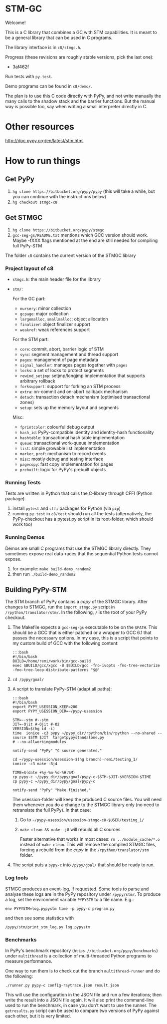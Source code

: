 
# STM-GC

Welcome!

This is a C library that combines a GC with STM capabilities.
It is meant to be a general library that can be used in C programs.

The library interface is in `c8/stmgc.h`.

Progress (these revisions are roughly stable versions, pick the last one):

 - 3af462f

Run tests with `py.test`.

Demo programs can be found in `c8/demo/`.

The plan is to use this C code directly with PyPy, and not write
manually the many calls to the shadow stack and the barrier functions.
But the manual way is possible too, say when writing a small interpreter
directly in C.


# Other resources

http://doc.pypy.org/en/latest/stm.html

# How to run things

## Get PyPy 

 1. `hg clone https://bitbucket.org/pypy/pypy` (this will take a while, but you
    can continue with the instructions below)
 2. `hg checkout stmgc-c8`


## Get STMGC

 1. `hg clone https://bitbucket.org/pypy/stmgc`
 2. `gcc-seg-gs/README.txt` mentions which GCC version should work. Maybe -fXXX
    flags mentioned at the end are still needed for compiling full PyPy-STM

The folder `c8` contains the current version of the STMGC library

### Project layout of c8

 - `stmgc.h`: the main header file for the library
 - `stm/`: 
 
    For the GC part: 
    
     - `nursery`: minor collection
     - `gcpage`: major collection
     - `largemalloc`, `smallmalloc`: object allocation
     - `finalizer`: object finalizer support
     - `weakref`: weak references support
     
    For the STM part:
    
     - `core`: commit, abort, barrier logic of STM
     - `sync`: segment management and thread support
     - `pages`: management of page metadata
     - `signal_handler`: manages pages together with `pages`
     - `locks`: a set of locks to protect segments
     - `rewind_setjmp`: setjmp/longjmp implementation that supports arbitrary rollback
     - `forksupport`: support for forking an STM process
     - `extra`: on-commit and on-abort callback mechanism
     - `detach`: transaction detach mechanism (optimised transactional zones)
     - `setup`: sets up the memory layout and segments
     
    Misc:
    
     - `fprintcolor`: colourful debug output
     - `hash_id`: PyPy-compatible identity and identity-hash functionality
     - `hashtable`: transactional hash table implementation
     - `queue`: transactional work-queue implementation
     - `list`: simple growable list implementation
     - `marker`, `prof`: mechanism to record events
     - `misc`: mostly debug and testing interface
     - `pagecopy`: fast copy implementation for pages
     - `prebuilt`: logic for PyPy's prebuilt objects
       


### Running Tests

Tests are written in Python that calls the C-library through CFFI (Python package).

 1. install `pytest` and `cffi` packages for Python (via `pip`)
 2. running `py.test` in `c8/test` should run all the tests (alternatively, the
    PyPy-checkout has a pytest.py script in its root-folder, which should work
    too)

### Running Demos

Demos are small C programs that use the STMGC library directly. They sometimes
expose real data-races that the sequential Python tests cannot expose.

 1. for example: `make build-demo_random2`
 2. then run `./build-demo_random2`
 

## Building PyPy-STM

The STM branch of PyPy contains a *copy* of the STMGC library. After changes to
STMGC, run the `import_stmgc.py` script in `/rpython/translator/stm/`. In the
following, `/` is the root of your PyPy checkout.

 1. The Makefile expects a `gcc-seg-gs` executable to be on the `$PATH`. This
    should be a GCC that is either patched or a wrapper to GCC 6.1 that passes
    the necessary options. In my case, this is a script that points to my custom
    build of GCC with the following content:
    
        :::bash
        #!/bin/bash
        BUILD=/home/remi/work/bin/gcc-build
        exec $BUILD/gcc/xgcc -B $BUILD/gcc -fno-ivopts -fno-tree-vectorize -fno-tree-loop-distribute-patterns "$@"
    
    
 2. `cd /pypy/goal/`
 
 3. A script to translate PyPy-STM (adapt all paths):
 
        :::bash
        #!/bin/bash
        export PYPY_USESSION_KEEP=200
        export PYPY_USESSION_DIR=~/pypy-usession
        
        STM=--stm #--stm
        JIT=-Ojit #-Ojit #-O2
        VERSION=$(hg id -i)
        time  ionice -c3 pypy ~/pypy_dir/rpython/bin/rpython --no-shared --source $STM $JIT  targetpypystandalone.py
        # --no-allworkingmodules
        
        notify-send "PyPy" "C source generated."
        
        cd ~/pypy-usession/usession-$(hg branch)-remi/testing_1/
        ionice -c3 make -Bj4
        
        TIME=$(date +%y-%m-%d-%H:%M)
        cp pypy-c ~/pypy_dir/pypy/goal/pypy-c-$STM-$JIT-$VERSION-$TIME
        cp pypy-c ~/pypy_dir/pypy/goal/pypy-c
        
        notify-send "PyPy" "Make finished."
    
    The usession-folder will keep the produced C source files. You will need
    them whenever you do a change to the STMGC library only (no need to
    retranslate the full PyPy). In that case:
    
     1. Go to `~/pypy-usession/usession-stmgc-c8-$USER/testing_1/`
     2. `make clean && make -j8` will rebuild all C sources
        
        Faster alternative that works in most cases: `rm ../module_cache/*.o`
        instead of `make clean`. This will remove the compiled STMGC files,
        forcing a rebuild from the *copy* in the `/rpython/translator/stm`
        folder.
        
 4. The script puts a `pypy-c` into `/pypy/goal/` that should be ready to run.


### Log tools

STMGC produces an event-log, if requested. Some tools to parse and analyse these
logs are in the PyPy repository under `/pypy/stm/`. To produce a log, set the
environment variable `PYPYSTM` to a file name. E.g.:

`env PYPYSTM=log.pypystm time -p pypy-c program.py`

and then see some statistics with 

`/pypy/stm/print_stm_log.py log.pypystm`


### Benchmarks

In PyPy's benchmark repository (`https://bitbucket.org/pypy/benchmarks`) under
`multithread` is a collection of multi-threaded Python programs to measure
performance.

One way to run them is to check out the branch `multithread-runner` and do the
following:

`./runner.py pypy-c config-raytrace.json result.json`

This will use the configuration in the JSON file and run a few iterations; then
write the result into a JSON file again. It will also print the command-line
used to run the benchmark, in case you don't want to use the runner. The
`getresults.py` script can be used to compare two versions of PyPy against each
other, but it is very limited.





